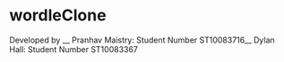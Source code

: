 # wordleClone

Developed by __
Pranhav Maistry: Student Number ST10083716__
Dylan Hall: Student Number ST10083367
